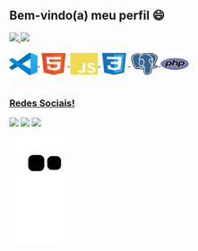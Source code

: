 ## Bem-vindo(a) meu perfil 😄

 <div>
   <a href="https://github.com/NatanMendes0">
   <img height="160em" src="https://github-readme-stats.vercel.app/api?username=NatanMendes0&show_icons=true&theme=codeSTACKr&include_all_commits=true&count_private=true"/>
   <img height="160em" src="https://github-readme-stats.vercel.app/api/top-langs/?username=NatanMendes0&layout=compact&langs_count=6&theme=codeSTACKr"/>

</div>
<div style="display: inline_block"><br>
  <img align="center" alt="vscode" height="40" width="50" src="https://raw.githubusercontent.com/devicons/devicon/1119b9f84c0290e0f0b38982099a2bd027a48bf1/icons/vscode/vscode-original.svg">
  <img align="center" alt="HTML" height="40" width="50" src="https://raw.githubusercontent.com/devicons/devicon/master/icons/html5/html5-original.svg">
  <img align="center" alt="Js" height="40" width="50" src="https://raw.githubusercontent.com/devicons/devicon/master/icons/javascript/javascript-plain.svg">
  <img align="center" alt="CSS" height="40" width="50" src="https://raw.githubusercontent.com/devicons/devicon/master/icons/css3/css3-original.svg">
  <img align="center" alt="PostgreSQL" height="40" width="50" src="https://raw.githubusercontent.com/devicons/devicon/1119b9f84c0290e0f0b38982099a2bd027a48bf1/icons/postgresql/postgresql-original.svg">
  <img align="center" alt="php" height="40" width="50" src="https://raw.githubusercontent.com/devicons/devicon/1119b9f84c0290e0f0b38982099a2bd027a48bf1/icons/php/php-original.svg">  
</div>
 
 <br>
 
  ### Redes Sociais!
 
<div> 
  <a href="https://instagram.com/xnatx___/" target="_blank"><img src="https://img.shields.io/badge/-Instagram-%23E4405F?style=for-the-badge&logo=instagram&logoColor=white" target="_blank"></a>
  <a href = "mailto:natancmendes@gmail.com"><img src="https://img.shields.io/badge/-Gmail-%23333?style=for-the-badge&logo=gmail&logoColor=white" target="_blank"></a>
  <a href="https://www.linkedin.com/in/natancruzmendes/" target="_blank"><img src="https://img.shields.io/badge/-LinkedIn-%230077B5?style=for-the-badge&logo=linkedin&logoColor=white" target="_blank"></a> 
 
 ![Snake animation](https://github.com/NatanMendes0/NatanMendes0/blob/output/github-contribution-grid-snake.svg)

</div>
